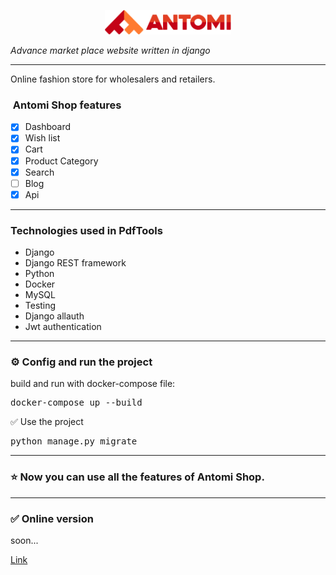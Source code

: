 <p>
<p align="center">
<img src="https://github.com/MohammadOshkooh/Antomi-Shop/blob/master/static/img/logo/logo.png?raw=true" alt="PicoStyle" width="40%">
</p>

  <p>
    <i>
    Advance market place website written in django
    </i>
  </p>

  <hr>

<p>
Online fashion store for wholesalers and retailers. <br>
</p>

<h3>
️ Antomi Shop features 
</h3>

- [X] Dashboard
- [X] Wish list
- [X] Cart
- [X] Product Category
- [X] Search
- [ ] Blog
- [X] Api

<hr>

<h3>
Technologies used in PdfTools
</h3>

<ul>
  <li>Django</li>
  <li>Django REST framework</li>
  <li>Python</li>
  <li>Docker</li>
  <li>MySQL</li>
  <li>Testing</li>
  <li>Django allauth</li>
  <li>Jwt authentication</li>
</ul>

<hr>

<h3>
⚙️ Config and run the project
</h3>

<p>
build and run with docker-compose file:
</p>
<pre>
docker-compose up --build
</pre>
<p>

✅ Use the project
</h3>

<pre>
python manage.py migrate
</pre>

<hr>
<h3>
⭐️ Now you can use all the features of Antomi Shop.
</h3>

<hr>
<h3>
✅ Online version
</h3>
<p>soon...</p>
<a href="https://mohammadoshkooh.pythonanywhere.com/" target="_blank">Link</a>


